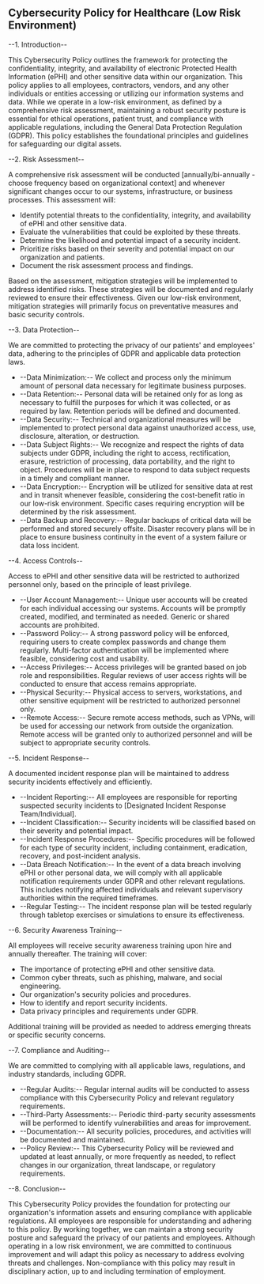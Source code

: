 ## Cybersecurity Policy for Healthcare (Low Risk Environment)

--1. Introduction--

This Cybersecurity Policy outlines the framework for protecting the confidentiality, integrity, and availability of electronic Protected Health Information (ePHI) and other sensitive data within our organization. This policy applies to all employees, contractors, vendors, and any other individuals or entities accessing or utilizing our information systems and data. While we operate in a low-risk environment, as defined by a comprehensive risk assessment, maintaining a robust security posture is essential for ethical operations, patient trust, and compliance with applicable regulations, including the General Data Protection Regulation (GDPR). This policy establishes the foundational principles and guidelines for safeguarding our digital assets.

--2. Risk Assessment--

A comprehensive risk assessment will be conducted [annually/bi-annually - choose frequency based on organizational context] and whenever significant changes occur to our systems, infrastructure, or business processes. This assessment will:

-   Identify potential threats to the confidentiality, integrity, and availability of ePHI and other sensitive data.
-   Evaluate the vulnerabilities that could be exploited by these threats.
-   Determine the likelihood and potential impact of a security incident.
-   Prioritize risks based on their severity and potential impact on our organization and patients.
-   Document the risk assessment process and findings.

Based on the assessment, mitigation strategies will be implemented to address identified risks. These strategies will be documented and regularly reviewed to ensure their effectiveness. Given our low-risk environment, mitigation strategies will primarily focus on preventative measures and basic security controls.

--3. Data Protection--

We are committed to protecting the privacy of our patients' and employees' data, adhering to the principles of GDPR and applicable data protection laws.

-   --Data Minimization:-- We collect and process only the minimum amount of personal data necessary for legitimate business purposes.
-   --Data Retention:-- Personal data will be retained only for as long as necessary to fulfill the purposes for which it was collected, or as required by law. Retention periods will be defined and documented.
-   --Data Security:-- Technical and organizational measures will be implemented to protect personal data against unauthorized access, use, disclosure, alteration, or destruction.
-   --Data Subject Rights:-- We recognize and respect the rights of data subjects under GDPR, including the right to access, rectification, erasure, restriction of processing, data portability, and the right to object. Procedures will be in place to respond to data subject requests in a timely and compliant manner.
-   --Data Encryption:-- Encryption will be utilized for sensitive data at rest and in transit whenever feasible, considering the cost-benefit ratio in our low-risk environment. Specific cases requiring encryption will be determined by the risk assessment.
-   --Data Backup and Recovery:-- Regular backups of critical data will be performed and stored securely offsite. Disaster recovery plans will be in place to ensure business continuity in the event of a system failure or data loss incident.

--4. Access Controls--

Access to ePHI and other sensitive data will be restricted to authorized personnel only, based on the principle of least privilege.

-   --User Account Management:-- Unique user accounts will be created for each individual accessing our systems. Accounts will be promptly created, modified, and terminated as needed. Generic or shared accounts are prohibited.
-   --Password Policy:-- A strong password policy will be enforced, requiring users to create complex passwords and change them regularly. Multi-factor authentication will be implemented where feasible, considering cost and usability.
-   --Access Privileges:-- Access privileges will be granted based on job role and responsibilities. Regular reviews of user access rights will be conducted to ensure that access remains appropriate.
-   --Physical Security:-- Physical access to servers, workstations, and other sensitive equipment will be restricted to authorized personnel only.
-   --Remote Access:-- Secure remote access methods, such as VPNs, will be used for accessing our network from outside the organization. Remote access will be granted only to authorized personnel and will be subject to appropriate security controls.

--5. Incident Response--

A documented incident response plan will be maintained to address security incidents effectively and efficiently.

-   --Incident Reporting:-- All employees are responsible for reporting suspected security incidents to [Designated Incident Response Team/Individual].
-   --Incident Classification:-- Security incidents will be classified based on their severity and potential impact.
-   --Incident Response Procedures:-- Specific procedures will be followed for each type of security incident, including containment, eradication, recovery, and post-incident analysis.
-   --Data Breach Notification:-- In the event of a data breach involving ePHI or other personal data, we will comply with all applicable notification requirements under GDPR and other relevant regulations. This includes notifying affected individuals and relevant supervisory authorities within the required timeframes.
-   --Regular Testing:-- The incident response plan will be tested regularly through tabletop exercises or simulations to ensure its effectiveness.

--6. Security Awareness Training--

All employees will receive security awareness training upon hire and annually thereafter. The training will cover:

-   The importance of protecting ePHI and other sensitive data.
-   Common cyber threats, such as phishing, malware, and social engineering.
-   Our organization's security policies and procedures.
-   How to identify and report security incidents.
-   Data privacy principles and requirements under GDPR.

Additional training will be provided as needed to address emerging threats or specific security concerns.

--7. Compliance and Auditing--

We are committed to complying with all applicable laws, regulations, and industry standards, including GDPR.

-   --Regular Audits:-- Regular internal audits will be conducted to assess compliance with this Cybersecurity Policy and relevant regulatory requirements.
-   --Third-Party Assessments:-- Periodic third-party security assessments will be performed to identify vulnerabilities and areas for improvement.
-   --Documentation:-- All security policies, procedures, and activities will be documented and maintained.
-   --Policy Review:-- This Cybersecurity Policy will be reviewed and updated at least annually, or more frequently as needed, to reflect changes in our organization, threat landscape, or regulatory requirements.

--8. Conclusion--

This Cybersecurity Policy provides the foundation for protecting our organization's information assets and ensuring compliance with applicable regulations. All employees are responsible for understanding and adhering to this policy. By working together, we can maintain a strong security posture and safeguard the privacy of our patients and employees. Although operating in a low risk environment, we are committed to continuous improvement and will adapt this policy as necessary to address evolving threats and challenges. Non-compliance with this policy may result in disciplinary action, up to and including termination of employment.
